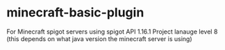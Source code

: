 # minecraft-basic-plugin
For Minecraft spigot servers using spigot API 1.16.1
Project lanauge level 8 (this depends on what java version the minecraft server is using)
